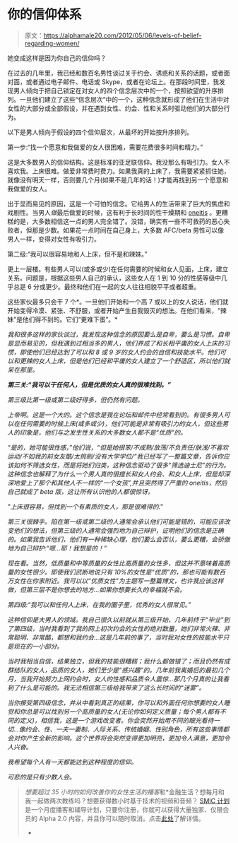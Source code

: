 # 你的信仰体系

> 原文：<https://alphamale20.com/2012/05/06/levels-of-belief-regarding-women/>

她变成这样是因为你自己的信仰吗？

在过去的几年里，我已经和数百名男性谈过关于约会、诱惑和关系的话题，或者面对面，或者通过电子邮件、电话或 Skype，或者在论坛上。在那段时间里，我发现男人倾向于把自己锁定在对女人的四个信念层次中的一个，按照欲望的升序排列。一旦他们建立了这些“信念层次”中的一个，这种信念就形成了他们在生活中对女性的大部分或全部假设，并在遇到女性、约会、性和关系时驱动他们的大部分行为。

以下是男人倾向于假设的四个信仰层次，从最坏的开始按升序排列。

第一步:“找一个愿意和我做爱的女人很困难，需要花费很多时间和精力。”

这是大多数男人的信仰结构。这是标准的亚足联信仰。我没那么有吸引力。女人不喜欢我。上床很难。做爱非常费时费力。如果我真的上床了，我需要紧紧抓住她，就像没有明天一样，否则要几个月(如果不是几年的话！)才能再找到另一个愿意和我做爱的女人。

出于显而易见的原因，这是一个可怕的信念。它给男人的生活带来了巨大的焦虑和戏剧性。当男人*做*最后做爱的时候，这有利于长时间的性干燥期和 [oneitis](http://www.blackdragon-blog.com/2012/03/11/nine-steps-to-avoid-neediness-and-oneitis/ "Nine Steps To Avoid Neediness and Oneitis") 。更糟糕的是，大多数相信这一点的男人完全错了。没错，确实有一些不可救药的恶心失败者，但那是少数。如果花一点时间在自己身上，大多数 AFC/beta 男性可以像男人一样，变得对女性有吸引力。

第二级:“我可以很容易地和人上床，但不是和辣妹。”

更上一层楼。有些男人可以(或多或少)在任何需要的时候和女人见面，上床，建立关系。问题是，根据这些男人自己的承认，这些女人在 1 到 10 分的性感等级中几乎总是 6 分或更少。最终和他们在一起的女人往往相貌平平或者超重。

这些家伙最多只会干 7 个*。一旦他们开始和一个高 7 或以上的女人说话，他们就开始变得冷漠、紧张、不舒服，或者开始产生自我毁灭的想法。在他们看来，“辣妹”是他们得不到的。它们“更难下蛋”。*

*我和很多这样的家伙谈过，我发现这种信念的原因要么是自卑，要么是习惯。自卑是显而易见的，但我遇到过相当多的男人，他们养成了和长相平庸的女人上床的习惯，即使他们已经达到了可以和 8 或 9 岁的女人约会的自信和技能水平。他们可以和更辣的女人上床，但是他们已经和平庸的女人建立了一个舒适区，所以他们就呆在那里。*

***第三关:“我可以干任何人，但是优质的女人真的很难找到。”***

*第三级比第一级或第二级好得多，但仍然有问题。*

*上帝啊。这是一个大的。这个信念是我在论坛和邮件中经常看到的。有很多男人可以在任何需要的时候上床(或多或少)，他们可能是非常有吸引力的女人，但这些男人的印象是，他们与之发生性关系的大多数女人都不是“优质”的。*

*“是的，她可能很性感，”他们说，“但是她很笨/不成熟/放荡/不负责任/肤浅/不喜欢运动/不如我的前女友酷/太挑剔/没有大学学位/”我已经写了一整篇文章，告诉你应该如何不筛选女性，而是将她们归类，这种信念驱动了很多“筛选迪士尼”的行为。这种信念也解释了为什么一个男人真的很擅长和女人约会、和女人上床，但是却深深地爱上了那个和其他人不一样的“一个女孩”,并且突然得了严重的 oneitis，然后自己就成了 beta 版，这让所有认识他的人都很惊讶。*

*"上床很容易，但找到一个有素质的女人，那是很难得的."*

*第三关很棘手。陷在第一级或第二级的人通常会承认他们可能是错的，可能应该改变他们的想法，但第三级的人通常会强烈地为自己辩护，证明他们的信念是正确的。如果我告诉他们，他们有一种稀缺心理，他们要么会否认，要么更糟，会骄傲地为自己辩护:“嗯...耶！我想是的！”*

*现在看。当然，低质量和中等质量的女性比高质量的女性多，但这并不意味着高质量的女性很少。即使我们武断地说只有 10%的女性是“优质”的，那也可能有数百万女性在你家附近。我可以以“优质女性”为主题写一整篇博文，也许我应该这样做，但第三层不是你想去的地方...如果你想要长久的幸福就不会。*

*第四级:“我可以和任何人上床，在我的圈子里，优秀的女人很常见。”*

*这种信仰是大男人的领域。我自己很久以前就从第三级开始，几年前终于“毕业”到了第四级，当时我看到了我的网上初次约会的女性的绝对数量，她们非常火辣、非常聪明、非常酷，都想和我约会...这是几年前的事了，当时我对女性的技能水平只是现在的一小部分。*

*当时我相当自信，结果独立，但我的技能很糟糕；我什么都做错了；而且仍然有成群结队的女人，*品质*的女人，她们至少是“感兴趣”的。几年前我离婚后的最初几个月，当我开始努力上网约会时，女人的性感和品质令人震惊...那几个月真的让我看到了什么是可能的。我无法相信第三级给我带来了这么长时间的“迷雾”。*

*当你接受第四级信念，并从中看到真正的结果，你可以和外面任何你想要的女人睡觉和你总是可以找到另一个高质量的女人(无论你如何定义质量；每个男人都有不同的定义)，相信我，这是一个游戏改变者。你会突然开始用不同的眼光看待一切...像约会、性、一夫一妻制、人际关系、传统婚姻、性别角色，所有这些事情都会对你产生全新的影响。这个世界将会突然变得更加明亮，更加令人满意，更加令人兴奋。*

*我希望每个人有一天都能达到这种程度的信仰。*

*可悲的是只有少数人会。*

> *想要超过 35 小时的如何改善你的女性生活的播客*和*金融生活？想每月和我一起做两次教练吗？想要获得数小时基于技术的视频和音频？ [SMIC 计划](https://alphamale20.kartra.com/page/vIL17)是一个月度播客和辅导计划，只要你注册，你就可以获得大量独家、仅限会员的 Alpha 2.0 内容，并且你可以随时取消。点击[此处](https://alphamale20.kartra.com/page/vIL17)了解详情。
> 
> *